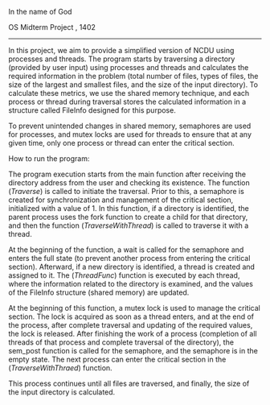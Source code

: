In the name of God

OS Midterm Project , 1402
__________________________________________________________________________________

In this project, we aim to provide a simplified version of NCDU using
processes and threads. The program starts by traversing a directory
(provided by user input) using processes and threads and calculates the
required information in the problem (total number of files, types of
files, the size of the largest and smallest files, and the size of the
input directory). To calculate these metrics, we use the shared memory
technique, and each process or thread during traversal stores the
calculated information in a structure called FileInfo designed for this
purpose.

To prevent unintended changes in shared memory, semaphores are used for
processes, and mutex locks are used for threads to ensure that at any
given time, only one process or thread can enter the critical section.

How to run the program:

The program execution starts from the main function after receiving the
directory address from the user and checking its existence. The function
(*Traverse*) is called to initiate the traversal. Prior to this, a
semaphore is created for synchronization and management of the critical
section, initialized with a value of 1. In this function, if a directory
is identified, the parent process uses the fork function to create a
child for that directory, and then the function (*TraverseWithThread*)
is called to traverse it with a thread.

At the beginning of the function, a wait is called for the semaphore and
enters the full state (to prevent another process from entering the
critical section). Afterward, if a new directory is identified, a thread
is created and assigned to it. The (*ThreadFunc*) function is executed
by each thread, where the information related to the directory is
examined, and the values of the FileInfo structure (shared memory) are
updated.

At the beginning of this function, a mutex lock is used to manage the
critical section. The lock is acquired as soon as a thread enters, and
at the end of the process, after complete traversal and updating of the
required values, the lock is released. After finishing the work of a
process (completion of all threads of that process and complete
traversal of the directory), the sem_post function is called for the
semaphore, and the semaphore is in the empty state. The next process can
enter the critical section in the (*TraverseWithThraed*) function.

This process continues until all files are traversed, and finally, the
size of the input directory is calculated.


